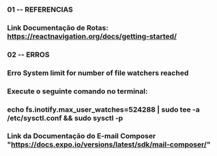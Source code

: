 
### 01 -- REFERENCIAS 

### Link Documentação de Rotas: https://reactnavigation.org/docs/getting-started/

### 02 -- ERROS

### Erro System limit for number of file watchers reached
### Execute o seguinte comando no terminal:
### echo fs.inotify.max_user_watches=524288 | sudo tee -a /etc/sysctl.conf && sudo sysctl -p

### Link da Documentação do E-mail Composer "https://docs.expo.io/versions/latest/sdk/mail-composer/"

